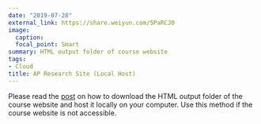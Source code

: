 ```yaml
---
date: "2019-07-28"
external_link: https://share.weiyun.com/5PaRCJ0
image:
  caption:
  focal_point: Smart
summary: HTML output folder of course website
tags:
- Cloud
title: AP Research Site (Local Host)
---
```


Please read the [post](/2019/07/28/local-host) on how to download the HTML output folder of the course website and host it locally on your computer. Use this method if the course website is not accessible.
